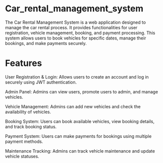 # Car_rental_management_system
The Car Rental Management System is a web application designed to manage the car rental process. It provides functionalities for user registration, vehicle management, booking, and payment processing. This system allows users to book vehicles for specific dates, manage their bookings, and make payments securely.

# Features
User Registration & Login: Allows users to create an account and log in securely using JWT authentication.

Admin Panel: Admins can view users, promote users to admin, and manage vehicles.

Vehicle Management: Admins can add new vehicles and check the availability of vehicles.

Booking System: Users can book available vehicles, view booking details, and track booking status.

Payment System: Users can make payments for bookings using multiple payment methods.

Maintenance Tracking: Admins can track vehicle maintenance and update vehicle statuses.
